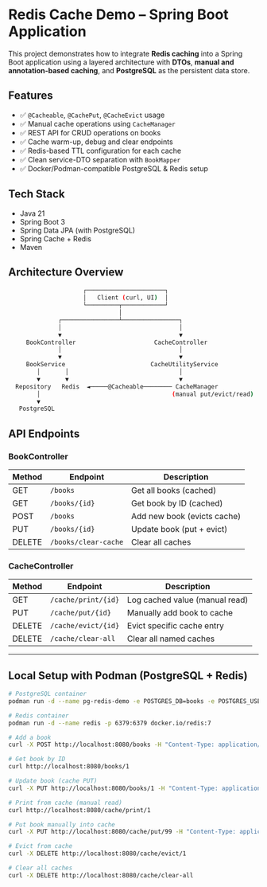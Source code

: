 # Redis Cache Demo – Spring Boot Application

This project demonstrates how to integrate **Redis caching** into a Spring Boot application using a layered architecture with **DTOs**, **manual and annotation-based caching**, and **PostgreSQL** as the persistent data store.

## Features

- ✅ `@Cacheable`, `@CachePut`, `@CacheEvict` usage
- ✅ Manual cache operations using `CacheManager`
- ✅ REST API for CRUD operations on books
- ✅ Cache warm-up, debug and clear endpoints
- ✅ Redis-based TTL configuration for each cache
- ✅ Clean service-DTO separation with `BookMapper`
- ✅ Docker/Podman-compatible PostgreSQL & Redis setup

## Tech Stack

- Java 21
- Spring Boot 3
- Spring Data JPA (with PostgreSQL)
- Spring Cache + Redis
- Maven

## Architecture Overview

```bash
                     ┌──────────────────────┐
                     │   Client (curl, UI)  │
                     └─────────┬────────────┘
                               │
              ┌────────────────┴────────────────┐
              │                                 │
              ▼                                 ▼
     BookController                      CacheController
              │                                 │
              ▼                                 ▼
     BookService                        CacheUtilityService
        │       │                               │
        ▼       ▼                               ▼
  Repository   Redis  ◄─────@Cacheable──────── CacheManager
        │                                     (manual put/evict/read)
        ▼
   PostgreSQL

```

## API Endpoints

### BookController

| Method | Endpoint               | Description                   |
|--------|------------------------|-------------------------------|
| GET    | `/books`               | Get all books (cached)        |
| GET    | `/books/{id}`          | Get book by ID (cached)       |
| POST   | `/books`               | Add new book (evicts cache)   |
| PUT    | `/books/{id}`          | Update book (put + evict)     |
| DELETE | `/books/clear-cache`   | Clear all caches              |

### CacheController

| Method | Endpoint                   | Description                         |
|--------|----------------------------|-------------------------------------|
| GET    | `/cache/print/{id}`        | Log cached value (manual read)      |
| PUT    | `/cache/put/{id}`          | Manually add book to cache          |
| DELETE | `/cache/evict/{id}`        | Evict specific cache entry          |
| DELETE | `/cache/clear-all`         | Clear all named caches              |

---

## Local Setup with Podman (PostgreSQL + Redis)

```bash
# PostgreSQL container
podman run -d --name pg-redis-demo -e POSTGRES_DB=books -e POSTGRES_USER=postgres -e POSTGRES_PASSWORD=1234 -p 5432:5432 docker.io/postgres:15

# Redis container
podman run -d --name redis -p 6379:6379 docker.io/redis:7

# Add a book
curl -X POST http://localhost:8080/books -H "Content-Type: application/json" -d "{\"title\": \"Clean Code\", \"author\": \"Robert C. Martin\"}"

# Get book by ID
curl http://localhost:8080/books/1

# Update book (cache PUT)
curl -X PUT http://localhost:8080/books/1 -H "Content-Type: application/json" -d "{\"title\": \"Updated\", \"author\": \"Martin\"}"

# Print from cache (manual read)
curl http://localhost:8080/cache/print/1

# Put book manually into cache
curl -X PUT http://localhost:8080/cache/put/99 -H "Content-Type: application/json" -d "{\"title\": \"Manual Cache Book\", \"author\": \"Admin\"}"

# Evict from cache
curl -X DELETE http://localhost:8080/cache/evict/1

# Clear all caches
curl -X DELETE http://localhost:8080/cache/clear-all
